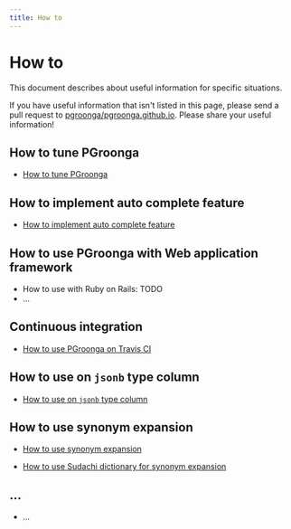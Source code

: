 ```yaml
---
title: How to
---
```


# How to

This document describes about useful information for specific situations.

If you have useful information that isn't listed in this page, please send a pull request to [pgroonga/pgroonga.github.io](https://github.com/pgroonga/pgroonga.github.io). Please share your useful information!

## How to tune PGroonga

  * [How to tune PGroonga](tuning.html)

## How to implement auto complete feature

  * [How to implement auto complete feature](auto-complete.html)

## How to use PGroonga with Web application framework

  * How to use with Ruby on Rails: TODO
  * ...

## Continuous integration

  * [How to use PGroonga on Travis CI](travis-ci.html)

## How to use on `jsonb` type column

  * [How to use on `jsonb` type column](jsonb.html)

## How to use synonym expansion

  * [How to use synonym expansion](synonym-expansion.html)

  * [How to use Sudachi dictionary for synonym expansion](sudachi-dictionary.html)

## ...

  * ...
